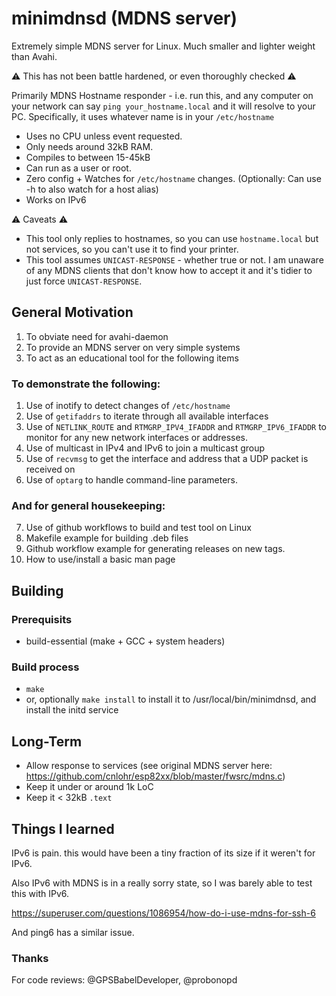 # minimdnsd (MDNS server)

Extremely simple MDNS server for Linux. Much smaller and lighter weight than Avahi.

⚠️ This has not been battle hardened, or even thoroughly checked ⚠️

Primarily MDNS Hostname responder - i.e. run this, and any computer on your network can say `ping your_hostname.local`  and it will resolve to your PC. Specifically, it uses whatever name is in your `/etc/hostname`

 * Uses no CPU unless event requested.
 * Only needs around 32kB RAM.
 * Compiles to between 15-45kB
 * Can run as a user or root.
 * Zero config + Watches for `/etc/hostname` changes.  (Optionally: Can use -h to also watch for a host alias)
 * Works on IPv6

⚠️ Caveats ⚠️
 * This tool only replies to hostnames, so you can use `hostname.local` but not services, so you can't use it to find your printer.
 * This tool assumes `UNICAST-RESPONSE` - whether true or not.  I am unaware of any MDNS clients that don't know how to accept it and it's tidier to just force `UNICAST-RESPONSE`.

## General Motivation

1. To obviate need for avahi-daemon
2. To provide an MDNS server on very simple systems
3. To act as an educational tool for the following items

### To demonstrate the following:

1. Use of inotify to detect changes of `/etc/hostname`
2. Use of `getifaddrs` to iterate through all available interfaces
3. Use of `NETLINK_ROUTE` and `RTMGRP_IPV4_IFADDR` and `RTMGRP_IPV6_IFADDR` to monitor for any new network interfaces or addresses.
4. Use of multicast in IPv4 and IPv6 to join a multicast group
5. Use of `recvmsg` to get the interface and address that a UDP packet is received on
6. Use of `optarg` to handle command-line parameters.

### And for general housekeeping:

7. Use of github workflows to build and test tool on Linux
8. Makefile example for building .deb files
9. Github workflow example for generating releases on new tags.
10. How to use/install a basic man page

## Building

### Prerequisits
 * build-essential (make + GCC + system headers)

### Build process
 * `make`
 * or, optionally `make install` to install it to /usr/local/bin/minimdnsd, and install the initd service

## Long-Term

 * Allow response to services (see original MDNS server here: https://github.com/cnlohr/esp82xx/blob/master/fwsrc/mdns.c)
 * Keep it under or around 1k LoC
 * Keep it < 32kB `.text`

## Things I learned

IPv6 is pain.  this would have been a tiny fraction of its size if it weren't for IPv6.

Also IPv6 with MDNS is in a really sorry state, so I was barely able to test this with IPv6.

https://superuser.com/questions/1086954/how-do-i-use-mdns-for-ssh-6

And ping6 has a similar issue.

### Thanks


For code reviews: @GPSBabelDeveloper, @probonopd




